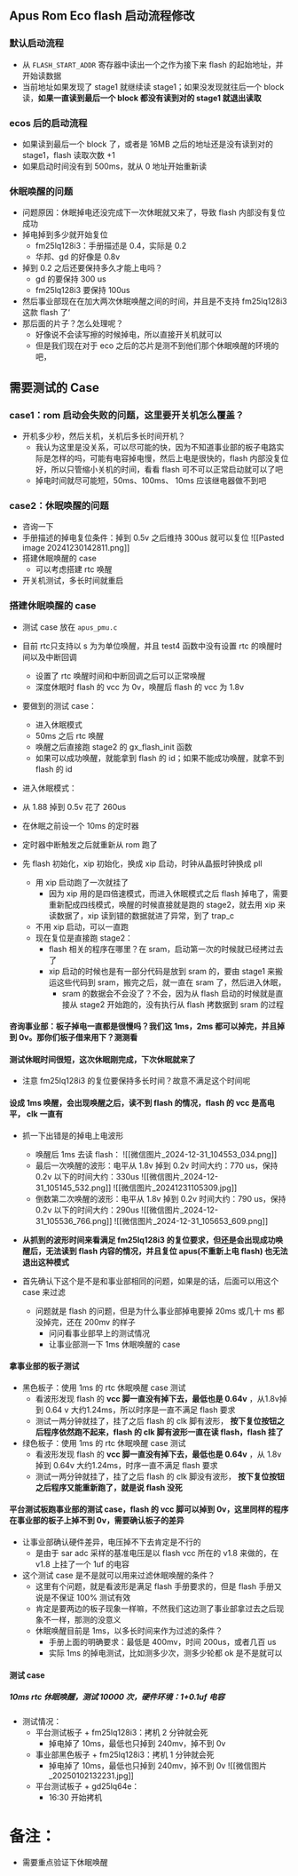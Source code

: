 

## Apus Rom Eco flash 启动流程修改

### 默认启动流程
- 从 `FLASH_START_ADDR` 寄存器中读出一个之作为接下来 flash 的起始地址，并开始读数据
- 当前地址如果发现了  stage1 就继续读 stage1；如果没发现就往后一个 block 读，**如果一直读到最后一个 block 都没有读到对的 stage1 就退出读取**

### ecos 后的启动流程
- 如果读到最后一个 block 了，或者是 16MB 之后的地址还是没有读到对的 stage1，flash 读取次数 +1
- 如果启动时间没有到 500ms，就从 0 地址开始重新读 

### 休眠唤醒的问题
- 问题原因：休眠掉电还没完成下一次休眠就又来了，导致 flash 内部没有复位成功
- 掉电掉到多少就开始复位
	- fm25lq128i3：手册描述是 0.4，实际是 0.2
	- 华邦、gd 的好像是 0.8v
- 掉到 0.2 之后还要保持多久才能上电吗？
	- gd 的要保持  300 us
	- fm25lq128i3 要保持 100us
- 然后事业部现在在加大两次休眠唤醒之间的时间，并且是不支持 fm25lq128i3 这款 flash 了‘
- 那后面的片子？怎么处理呢？
	- 好像说不会读写擦的时候掉电，所以直接开关机就可以 
	- 但是我们现在对于 eco 之后的芯片是测不到他们那个休眠唤醒的环境的吧，




## 需要测试的 Case

### case1：rom 启动会失败的问题，这里要开关机怎么覆盖？
- 开机多少秒，然后关机，关机后多长时间开机？
	- 我认为这里是没关系，可以尽可能的快，因为不知道事业部的板子电路实际是怎样的吗，可能有电容掉电慢，然后上电是很快的，flash 内部没复位好，所以只管缩小关机的时间，看看 flash 可不可以正常启动就可以了吧
	- 掉电时间就尽可能短，50ms、100ms、 10ms 应该继电器做不到吧 
### case2：休眠唤醒的问题 

- 咨询一下 
- 手册描述的掉电复位条件：掉到 0.5v 之后维持 300us 就可以复位
![[Pasted image 20241230142811.png]]
- 搭建休眠唤醒的 case
	- 可以考虑搭建 rtc 唤醒
- 开关机测试，多长时间就重启



### 搭建休眠唤醒的 case
- 测试 case 放在 `apus_pmu.c`
- 目前 rtc只支持以 s 为为单位唤醒，并且 test4 函数中没有设置 rtc 的唤醒时间以及中断回调
	- 设置了 rtc 唤醒时间和中断回调之后可以正常唤醒
	- 深度休眠时 flash 的 vcc 为 0v，唤醒后 flash 的 vcc 为 1.8v
- 要做到的测试 case：
	- 进入休眠模式
	- 50ms 之后 rtc 唤醒
	- 唤醒之后直接跑 stage2 的 gx_flash_init 函数
	- 如果可以成功唤醒，就能拿到 flash 的 id；如果不能成功唤醒，就拿不到 flash 的 id

- 进入休眠模式：
- 从 1.88 掉到 0.5v 花了 260us
- 在休眠之前设一个 10ms 的定时器
- 定时器中断触发之后就重新从 rom 跑了

- 先 flash 初始化，xip 初始化，换成 xip 启动，时钟从晶振时钟换成 pll
	- 用 xip 启动跑了一次就挂了
		- 因为 xip 用的是四倍速模式，而进入休眠模式之后 flash 掉电了，需要重新配成四线模式，唤醒的时候直接就是跑的 stage2，就去用 xip 来读数据了，xip 读到错的数据就进了异常，到了 trap_c
	- 不用 xip 启动，可以一直跑 
	- 现在复位是直接跑 stage2：
		- flash 相关的程序在哪里？在 sram，启动第一次的时候就已经拷过去了 
		- xip 启动的时候也是有一部分代码是放到 sram 的，要由 stage1 来搬运这些代码到 sram，搬完之后，就一直在 sram 了，然后进入休眠，
			- sram 的数据会不会没了？不会，因为从 flash 启动的时候就是直接从 stage2 开始跑的，没有执行从 flash 拷数据到 sram 的过程 

#### 咨询事业部：板子掉电一直都是很慢吗？我们这 1ms，2ms 都可以掉完，并且掉到 0v。那你们板子借来用下？测测看 

#### 测试休眠时间很短，这次休眠刚完成，下次休眠就来了
- 注意 fm25lq128i3 的复位要保持多长时间？故意不满足这个时间呢 

#### 设成 1ms 唤醒，会出现唤醒之后，读不到 flash 的情况，flash 的 vcc 是高电平， clk 一直有 
- 抓一下出错是的掉电上电波形 
	- 唤醒后 1ms 去读 flash：
		![[微信图片_2024-12-31_104553_034.png]]
	- 最后一次唤醒的波形：电平从 1.8v 掉到 0.2v 时间大约：770 us，保持 0.2v 以下的时间大约：330us
		![[微信图片_2024-12-31_105145_532.png]]
		![[微信图片_20241231105309.jpg]]
	- 倒数第二次唤醒的波形：电平从 1.8v 掉到 0.2v 时间大约：790 us，保持 0.2v 以下的时间大约：290us
		![[微信图片_2024-12-31_105536_766.png]]
		![[微信图片_2024-12-31_105653_609.png]]		
- **从抓到的波形时间来看满足 fm25lq128i3 的复位要求，但还是会出现成功唤醒后，无法读到 flash 内容的情况，并且复位 apus(不重新上电 flash) 也无法退出这种模式**

- 首先确认下这个是不是和事业部相同的问题，如果是的话，后面可以用这个 case 来过滤 
	- 问题就是 flash 的问题，但是为什么事业部掉电要掉 20ms 或几十 ms 都没掉完，还在 200mv 的样子
		- 问问看事业部早上的测试情况
		- 让事业部测一下 1ms 休眠唤醒的 case



#### 拿事业部的板子测试
- 黑色板子：使用 1ms 的 rtc 休眠唤醒 case 测试
    - 看波形发现 flash 的 **vcc 脚一直没有掉下去，最低也是 0.64v** ，从1.8v掉到 0.64 v 大约1.24ms，所以时序是一直不满足 flash 要求
    - 测试一两分钟就挂了，挂了之后 flash 的 clk 脚有波形， **按下复位按钮之后程序依然跑不起来，flash 的 clk 脚有波形一直在读 flash，flash 挂了**
- 绿色板子：使用 1ms 的 rtc 休眠唤醒 case 测试
    - 看波形发现 flash 的 **vcc 脚一直没有掉下去，最低也是 0.64v** ，从 1.8v 掉到 0.64v 大约1.24ms，时序一直不满足 flash 要求
    - 测试一两分钟就挂了，挂了之后 flash 的 clk 脚没有波形， **按下复位按钮之后程序又能重新跑了，就是说 flash 没死**


#### 平台测试板跑事业部的测试 case，flash 的 vcc 脚可以掉到 0v，这里同样的程序在事业部的板子上掉不到 0v，需要确认板子的差异
- 让事业部确认硬件差异，电压掉不下去肯定是不行的
	- 是由于 sar adc 采样的基准电压是以 flash  vcc 所在的 v1.8 来做的，在 v1.8 上挂了一个 1uf 的电容 
- 这个测试 case 是不是就可以用来过滤休眠唤醒的条件？
	- 这里有个问题，就是看波形是满足 flash 手册要求的，但是 flash 手册又说是不保证 100% 测试有效  
	- 肯定是要两边的板子现象一样嘛，不然我们这边测了事业部拿过去之后现象不一样，那测的没意义 
	- 休眠唤醒目前是 1ms，以多长时间来作为过滤的条件？
		- 手册上面的明确要求：最低是 400mv，时间 200us，或者几百 us
		- 实际 1ms 的掉电测试，比如测多少次，测多少轮都 ok 是不是就可以 


#### 测试 case

##### 10ms rtc 休眠唤醒，测试 10000 次，硬件环境：1+0.1uf 电容 
- 测试情况：
	- 平台测试板子 + fm25lq128i3：拷机 2 分钟就会死 
		- 掉电掉了 10ms，最低也只掉到 240mv，掉不到 0v
	- 事业部黑色板子 + fm25lq128i3：拷机 1 分钟就会死 
		- 掉电掉了 10ms，最低也只掉到 240mv，掉不到 0v
		![[微信图片_20250102132231.jpg]]
	- 平台测试板子 + gd25lq64e：
		- 16:30 开始拷机 






# 备注：
- 需要重点验证下休眠唤醒 